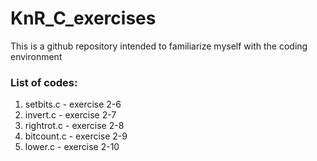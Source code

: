 # KnR_C_exercises
This is a github repository intended to familiarize myself with the coding environment

### List of codes: 
1. setbits.c    - exercise 2-6
2. invert.c     - exercise 2-7
3. rightrot.c   - exercise 2-8
4. bitcount.c   - exercise 2-9
5. lower.c      - exercise 2-10
